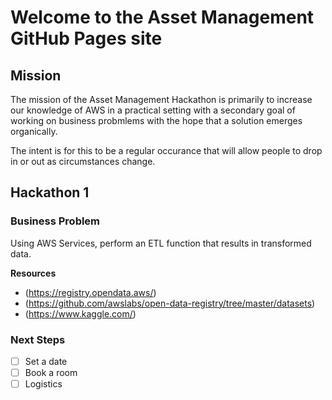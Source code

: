 # Welcome to the Asset Management GitHub Pages site

## Mission
The mission of the Asset Management Hackathon is primarily to increase our knowledge of AWS in a practical setting with a secondary goal of working on business probmlems with the hope that a solution emerges organically.

The intent is for this to be a regular occurance that will allow people to drop in or out as circumstances change.

## Hackathon 1

### Business Problem
Using AWS Services, perform an ETL function that results in transformed data.

**Resources**
- (https://registry.opendata.aws/)
- (https://github.com/awslabs/open-data-registry/tree/master/datasets)
- (https://www.kaggle.com/)

### Next Steps
- [ ] Set a date
- [ ] Book a room
- [ ] Logistics